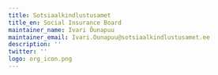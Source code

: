 ```yaml
---
title: Sotsiaalkindlustusamet
title_en: Social Insurance Board
maintainer_name: Ivari Õunapuu
maintainer_email: Ivari.Ounapuu@sotsiaalkindlustusamet.ee
description: ''
twitter: ''
logo: org_icon.png
---
```

